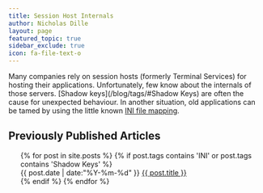 ```yaml
---
title: Session Host Internals
author: Nicholas Dille
layout: page
featured_topic: true
sidebar_exclude: true
icon: fa-file-text-o
---
```

Many companies rely on session hosts (formerly Terminal Services) for hosting their applications. Unfortunately, few know about the internals of those servers. [Shadow keys](/blog/tags/#Shadow Keys) are often the cause for unexpected behaviour. In another situation, old applications can be tamed by using the little known [INI file mapping](/blog/tags/#INI).

## Previously Published Articles

<ul class="this" style="list-style-type:none">
{% for post in site.posts %}
{% if post.tags contains 'INI' or post.tags contains 'Shadow Keys' %}<li>{{ post.date | date:"%Y-%m-%d" }} <a href="{{ post.url }}">{{ post.title }}</a></li>{% endif %}
{% endfor %}
</ul>